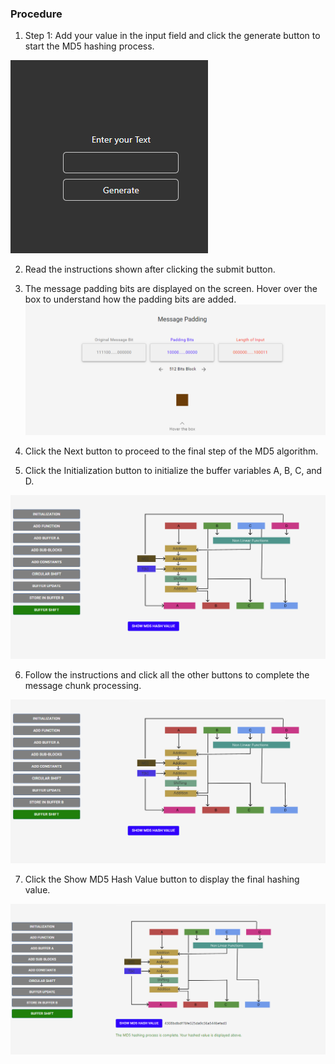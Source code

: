 ### Procedure

1. Step 1: Add your value in the input field and click the generate button to start the MD5 hashing process.
<div><img src="./images/input.png"></div>

2. Read the instructions shown after clicking the submit button.
3. The message padding bits are displayed on the screen. Hover over the box to understand how the padding bits are added.
   <img src="./images/padding.png"><div></div>

4. Click the Next button to proceed to the final step of the MD5 algorithm.
5. Click the Initialization button to initialize the buffer variables A, B, C, and D.
<div><img src="./images/buttons.png"></div>

6. Follow the instructions and click all the other buttons to complete the message chunk processing.
<div><img src="./images/buttons.png"></div>

7. Click the Show MD5 Hash Value button to display the final hashing value.
<div><img src="./images/final.png"></div>

